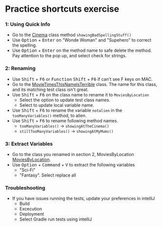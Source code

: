 # Practice shortcuts exercise

### 1: Using Quick Info
- Go to the [Cinema](src/main/java/Refactoring/Cinema.java) class method `showingBadSpellingStuff()` 
- Use <kbd>Option</kbd> + <kbd>Enter</kbd> on "Wonde Woman" and "Supehero" to correct the spelling.
- Use <kbd>Option</kbd> + <kbd>Enter</kbd> on the method name to safe delete the method. Pay attention to the pop up, and select check for strings. 


### 2: Renaming 
- Use <kbd>Shift</kbd> + <kbd>F6</kbd> or <kbd>Function</kbd> <kbd>Shift</kbd> + <kbd>F6</kbd> if can't see F keys on MAC.
- Go to the [MovieTimesThisNameIsTerrible](src/main/java/Refactoring/MovieTimesThisNameIsTerrible.java) class. The name for this class, and its matching test class isn't great. 
- Use <kbd>Shift</kbd> + <kbd>F6</kbd> on the class name to rename it to `MoviesByLocation` 
  - Select the option to update test class names. 
  - Select to update local variable name.
- Use <kbd>Shift</kbd> + <kbd>F6</kbd> to rename the variable `notalien` in the `tooManyVariables()` method, to alien. 
- Use <kbd>Shift</kbd> + <kbd>F6</kbd> to rename following method names. 
  - `tooManyVariables()` ->  `showingAtTheCinema()`
  - `stillTooManyVariables()` -> `showingAtMyMums()`

### 3: Extract Variables 
- Go to the class you renamed in section 2,  MoviesByLocation [MoviesByLocation](src/main/java/Refactoring/MoviesByLocation.java).
- Use <kbd>Option</kbd> + <kbd>Command</kbd> + <kbd>V</kbd> to extract the following variables
  - "Sci-Fi" 
  - "Fantasy". Select replace all




### Troubleshooting
- If you have issues running the tests, update your preferences in intelliJ
  - Build
  - Excecution
  - Deployment 
  - Select Gradle run tests using intelliJ
